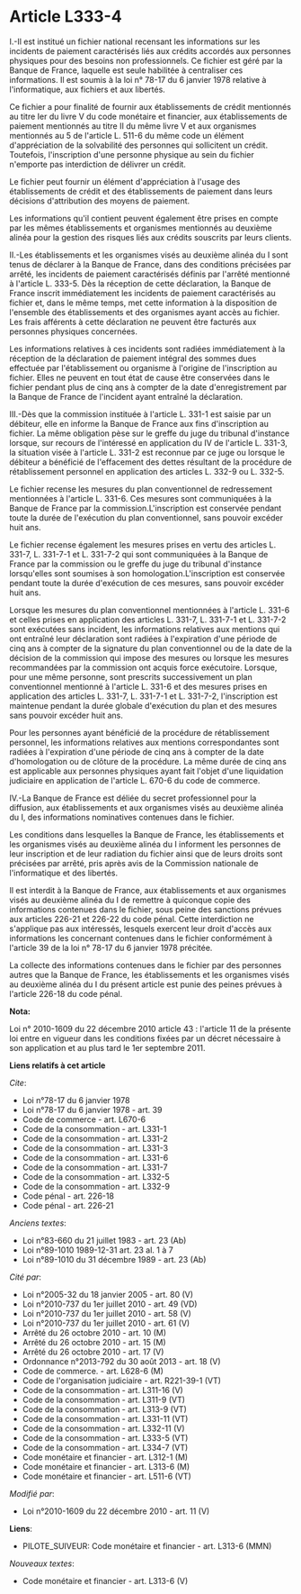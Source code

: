 # Article L333-4

I.-Il est institué un fichier national recensant les informations sur les incidents de paiement caractérisés liés aux crédits
accordés aux personnes physiques pour des besoins non professionnels. Ce fichier est géré par la Banque de France, laquelle
est seule habilitée à centraliser ces informations. Il est soumis à la loi n° 78-17 du 6 janvier 1978 relative à
l'informatique, aux fichiers et aux libertés. 

Ce fichier a pour finalité de fournir aux établissements de crédit mentionnés au titre Ier du livre V du code monétaire et
financier, aux établissements de paiement mentionnés au titre II du même livre V et aux organismes mentionnés au 5 de
l'article L. 511-6 du même code un élément d'appréciation de la solvabilité des personnes qui sollicitent un crédit.
Toutefois, l'inscription d'une personne physique au sein du fichier n'emporte pas interdiction de délivrer un crédit. 

Le fichier peut fournir un élément d'appréciation à l'usage des établissements de crédit et des établissements de paiement
dans leurs décisions d'attribution des moyens de paiement. 

Les informations qu'il contient peuvent également être prises en compte par les mêmes établissements et organismes mentionnés
au deuxième alinéa pour la gestion des risques liés aux crédits souscrits par leurs clients. 

II.-Les établissements et les organismes visés au deuxième alinéa du I sont tenus de déclarer à la Banque de France, dans des
conditions précisées par arrêté, les incidents de paiement caractérisés définis par l'arrêté mentionné à l'article L. 333-5.
Dès la réception de cette déclaration, la Banque de France inscrit immédiatement les incidents de paiement caractérisés au
fichier et, dans le même temps, met cette information à la disposition de l'ensemble des établissements et des organismes
ayant accès au fichier. Les frais afférents à cette déclaration ne peuvent être facturés aux personnes physiques concernées. 

Les informations relatives à ces incidents sont radiées immédiatement à la réception de la déclaration de paiement intégral
des sommes dues effectuée par l'établissement ou organisme à l'origine de l'inscription au fichier. Elles ne peuvent en tout
état de cause être conservées dans le fichier pendant plus de cinq ans à compter de la date d'enregistrement par la Banque de
France de l'incident ayant entraîné la déclaration. 

III.-Dès que la commission instituée à l'article L. 331-1 est saisie par un débiteur, elle en informe la Banque de France aux
fins d'inscription au fichier. La même obligation pèse sur le greffe du    juge du tribunal d'instance  lorsque, sur recours
de l'intéressé en application du IV de l'article L. 331-3, la situation visée à l'article L. 331-2 est reconnue par ce juge
ou lorsque le débiteur a bénéficié de l'effacement des dettes résultant de la procédure de rétablissement personnel en
application des articles L. 332-9 ou L. 332-5. 

Le fichier recense les mesures du plan conventionnel de redressement mentionnées à l'article L. 331-6. Ces mesures sont
communiquées à la Banque de France par la commission.L'inscription est conservée pendant toute la durée de l'exécution du
plan conventionnel, sans pouvoir excéder huit ans. 

Le fichier recense également les mesures prises en vertu des articles L. 331-7, L. 331-7-1 et L. 331-7-2 qui sont
communiquées à la Banque de France par la commission ou le greffe du    juge du tribunal d'instance  lorsqu'elles sont
soumises à son homologation.L'inscription est conservée pendant toute la durée d'exécution de ces mesures, sans pouvoir
excéder huit ans. 

Lorsque les mesures du plan conventionnel mentionnées à l'article L. 331-6 et celles prises en application des articles L.
331-7, L. 331-7-1 et L. 331-7-2 sont exécutées sans incident, les informations relatives aux mentions qui ont entraîné leur
déclaration sont radiées à l'expiration d'une période de cinq ans à compter de la signature du plan conventionnel ou de la
date de la décision de la commission qui impose des mesures ou lorsque les mesures recommandées par la commission ont acquis
force exécutoire. Lorsque, pour une même personne, sont prescrits successivement un plan conventionnel mentionné à l'article
L. 331-6 et des mesures prises en application des articles L. 331-7, L. 331-7-1 et L. 331-7-2, l'inscription est maintenue
pendant la durée globale d'exécution du plan et des mesures sans pouvoir excéder huit ans. 

Pour les personnes ayant bénéficié de la procédure de rétablissement personnel, les informations relatives aux mentions
correspondantes sont radiées à l'expiration d'une période de cinq ans à compter de la date d'homologation ou de clôture de la
procédure. La même durée de cinq ans est applicable aux personnes physiques ayant fait l'objet d'une liquidation judiciaire
en application de l'article L. 670-6 du code de commerce. 

IV.-La Banque de France est déliée du secret professionnel pour la diffusion, aux établissements et aux organismes visés au
deuxième alinéa du I, des informations nominatives contenues dans le fichier. 

Les conditions dans lesquelles la Banque de France, les établissements et les organismes visés au deuxième alinéa du I
informent les personnes de leur inscription et de leur radiation du fichier ainsi que de leurs droits sont précisées par
arrêté, pris après avis de la Commission nationale de l'informatique et des libertés. 

Il est interdit à la Banque de France, aux établissements et aux organismes visés au deuxième alinéa du I de remettre à
quiconque copie des informations contenues dans le fichier, sous peine des sanctions prévues aux articles 226-21 et 226-22 du
code pénal. Cette interdiction ne s'applique pas aux intéressés, lesquels exercent leur droit d'accès aux informations les
concernant contenues dans le fichier conformément à l'article 39 de la loi n° 78-17 du 6 janvier 1978 précitée. 

La collecte des informations contenues dans le fichier par des personnes autres que la Banque de France, les établissements
et les organismes visés au deuxième alinéa du I du présent article est punie des peines prévues à l'article 226-18 du code
pénal.

**Nota:**

Loi n° 2010-1609 du 22 décembre 2010 article 43 : l'article 11 de la présente loi entre en vigueur dans les conditions fixées
par un décret nécessaire à son application et au plus tard le 1er septembre 2011.

**Liens relatifs à cet article**

_Cite_:

  - Loi n°78-17 du 6 janvier 1978
  - Loi n°78-17 du 6 janvier 1978 - art. 39
  - Code de commerce - art. L670-6
  - Code de la consommation - art. L331-1
  - Code de la consommation - art. L331-2
  - Code de la consommation - art. L331-3
  - Code de la consommation - art. L331-6
  - Code de la consommation - art. L331-7
  - Code de la consommation - art. L332-5
  - Code de la consommation - art. L332-9
  - Code pénal - art. 226-18
  - Code pénal - art. 226-21

_Anciens textes_:

  - Loi n°83-660 du 21 juillet 1983 - art. 23 (Ab)
  - Loi n°89-1010 1989-12-31 art. 23 al. 1 à 7
  - Loi n°89-1010 du 31 décembre 1989 - art. 23 (Ab)

_Cité par_:

  - Loi n°2005-32 du 18 janvier 2005 - art. 80 (V)
  - Loi n°2010-737 du 1er juillet 2010 - art. 49 (VD)
  - Loi n°2010-737 du 1er juillet 2010 - art. 58 (V)
  - Loi n°2010-737 du 1er juillet 2010 - art. 61 (V)
  - Arrêté du 26 octobre 2010 - art. 10 (M)
  - Arrêté du 26 octobre 2010 - art. 15 (M)
  - Arrêté du 26 octobre 2010 - art. 17 (V)
  - Ordonnance n°2013-792 du 30 août 2013 - art. 18 (V)
  - Code de commerce. - art. L628-6 (M)
  - Code de l'organisation judiciaire - art. R221-39-1 (VT)
  - Code de la consommation - art. L311-16 (V)
  - Code de la consommation - art. L311-9 (VT)
  - Code de la consommation - art. L313-9 (VT)
  - Code de la consommation - art. L331-11 (VT)
  - Code de la consommation - art. L332-11 (V)
  - Code de la consommation - art. L333-5 (VT)
  - Code de la consommation - art. L334-7 (VT)
  - Code monétaire et financier - art. L312-1 (M)
  - Code monétaire et financier - art. L313-6 (M)
  - Code monétaire et financier - art. L511-6 (VT)

_Modifié par_:

  - Loi n°2010-1609 du 22 décembre 2010 - art. 11 (V)

**Liens**:

  - PILOTE_SUIVEUR: Code monétaire et financier - art. L313-6 (MMN)

_Nouveaux textes_:

  - Code monétaire et financier - art. L313-6 (V)

